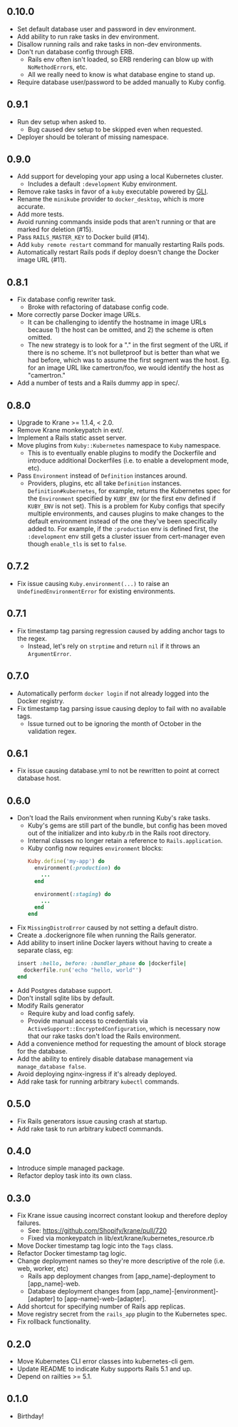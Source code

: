 ## 0.10.0
* Set default database user and password in dev environment.
* Add ability to run rake tasks in dev environment.
* Disallow running rails and rake tasks in non-dev environments.
* Don't run database config through ERB.
  - Rails env often isn't loaded, so ERB rendering can blow up with `NoMethodError`s, etc.
  - All we really need to know is what database engine to stand up.
* Require database user/password to be added manually to Kuby config.

## 0.9.1
* Run dev setup when asked to.
  - Bug caused dev setup to be skipped even when requested.
* Deployer should be tolerant of missing namespace.

## 0.9.0
* Add support for developing your app using a local Kubernetes cluster.
  - Includes a default `:development` Kuby environment.
* Remove rake tasks in favor of a `kuby` executable powered by [GLI](https://github.com/davetron5000/gli).
* Rename the `minikube` provider to `docker_desktop`, which is more accurate.
* Add more tests.
* Avoid running commands inside pods that aren't running or that are marked for deletion (#15).
* Pass `RAILS_MASTER_KEY` to Docker build (#14).
* Add `kuby remote restart` command for manually restarting Rails pods.
* Automatically restart Rails pods if deploy doesn't change the Docker image URL (#11).

## 0.8.1
* Fix database config rewriter task.
  - Broke with refactoring of database config code.
* More correctly parse Docker image URLs.
  - It can be challenging to identify the hostname in image URLs because 1) the host can be omitted, and 2) the scheme is often omitted.
  - The new strategy is to look for a "." in the first segment of the URL if there is no scheme.  It's not bulletproof but is better than what we had before, which was to assume the first segment was the host. Eg. for an image URL like camertron/foo, we would identify the host as "camertron."
* Add a number of tests and a Rails dummy app in spec/.

## 0.8.0
* Upgrade to Krane >= 1.1.4, < 2.0.
* Remove Krane monkeypatch in ext/.
* Implement a Rails static asset server.
* Move plugins from `Kuby::Kubernetes` namespace to `Kuby` namespace.
  - This is to eventually enable plugins to modify the Dockerfile and introduce additional Dockerfiles (i.e. to enable a development mode, etc).
* Pass `Environment` instead of `Definition` instances around.
  - Providers, plugins, etc all take `Definition` instances. `Definition#kubernetes`, for example, returns the Kubernetes spec for the `Environment` specified by `KUBY_ENV` (or the first env defined if `KUBY_ENV` is not set). This is a problem for Kuby configs that specify multiple environments, and causes plugins to make changes to the default environment instead of the one they've been specifically added to. For example, if the `:production` env is defined first, the `:development` env still gets a cluster issuer from cert-manager even though `enable_tls` is set to `false`.

## 0.7.2
* Fix issue causing `Kuby.environment(...)` to raise an `UndefinedEnvironmentError` for existing environments.

## 0.7.1
* Fix timestamp tag parsing regression caused by adding anchor tags to the regex.
  - Instead, let's rely on `strptime` and return `nil` if it throws an `ArgumentError`.

## 0.7.0
* Automatically perform `docker login` if not already logged into the Docker registry.
* Fix timestamp tag parsing issue causing deploy to fail with no available tags.
  - Issue turned out to be ignoring the month of October in the validation regex.

## 0.6.1
* Fix issue causing database.yml to not be rewritten to point at correct database host.

## 0.6.0
* Don't load the Rails environment when running Kuby's rake tasks.
  - Kuby's gems are still part of the bundle, but config has been moved out of the initializer and into kuby.rb in the Rails root directory.
  - Internal classes no longer retain a reference to `Rails.application`.
  - Kuby config now requires `environment` blocks:
      ```ruby
      Kuby.define('my-app') do
        environment(:production) do
          ...
        end

        environment(:staging) do
          ...
        end
      end
      ```
* Fix `MissingDistroError` caused by not setting a default distro.
* Create a .dockerignore file when running the Rails generator.
* Add ability to insert inline Docker layers without having to create a separate class, eg:
    ```ruby
    insert :hello, before: :bundler_phase do |dockerfile|
      dockerfile.run('echo "hello, world"')
    end
    ```
* Add Postgres database support.
* Don't install sqlite libs by default.
* Modify Rails generator
  - Require kuby and load config safely.
  - Provide manual access to credentials via `ActiveSupport::EncryptedConfiguration`, which is necessary now that our rake tasks don't load the Rails environment.
* Add a convenience method for requesting the amount of block storage for the database.
* Add the ability to entirely disable database management via `manage_database false`.
* Avoid deploying nginx-ingress if it's already deployed.
* Add rake task for running arbitrary `kubectl` commands.

## 0.5.0
* Fix Rails generators issue causing crash at startup.
* Add rake task to run arbitrary kubectl commands.

## 0.4.0
* Introduce simple managed package.
* Refactor deploy task into its own class.

## 0.3.0
* Fix Krane issue causing incorrect constant lookup and therefore deploy failures.
  - See: https://github.com/Shopify/krane/pull/720
  - Fixed via monkeypatch in lib/ext/krane/kubernetes_resource.rb
* Move Docker timestamp tag logic into the `Tags` class.
* Refactor Docker timestamp tag logic.
* Change deployment names so they're more descriptive of the role (i.e. web, worker, etc)
  - Rails app deployment changes from [app_name]-deployment to [app_name]-web.
  - Database deployment changes from [app_name]-[environment]-[adapter] to [app-name]-web-[adapter].
* Add shortcut for specifying number of Rails app replicas.
* Move registry secret from the `rails_app` plugin to the Kubernetes spec.
* Fix rollback functionality.

## 0.2.0
* Move Kubernetes CLI error classes into kubernetes-cli gem.
* Update README to indicate Kuby supports Rails 5.1 and up.
* Depend on railties >= 5.1.

## 0.1.0
* Birthday!
